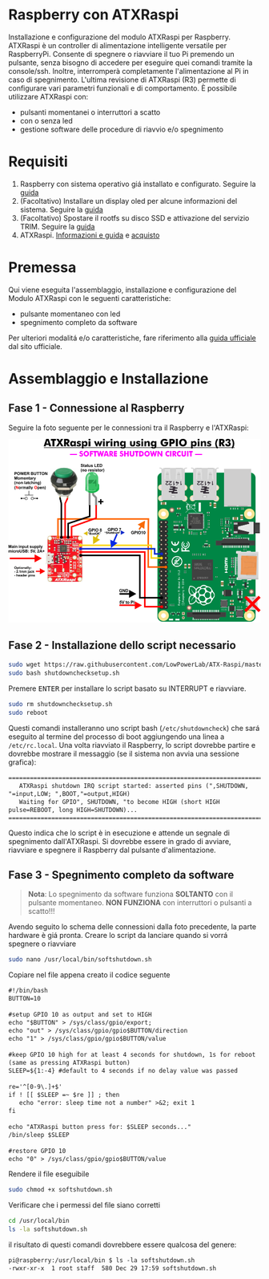 # Raspberry con ATXRaspi
Installazione e configurazione del modulo ATXRaspi per Raspberry.
ATXRaspi è un controller di alimentazione intelligente versatile per RaspberryPi. Consente di spegnere o riavviare il tuo Pi premendo un pulsante, senza bisogno di accedere per eseguire quei comandi tramite la console/ssh. Inoltre, interromperà completamente l'alimentazione al Pi in caso di spegnimento.
L'ultima revisione di ATXRaspi (R3) permette di configurare vari parametri funzionali e di comportamento.
È possibile utilizzare ATXRaspi con:
- pulsanti momentanei o interruttori a scatto
- con o senza led
- gestione software delle procedure di riavvio e/o spegnimento

# Requisiti
1. Raspberry con sistema operativo giá installato e configurato. Seguire la [guida](https://github.com/ginocic/Preparazione-Raspberry)
2. (Facoltativo) Installare un display oled per alcune informazioni del sistema. Seguire la [guida](https://github.com/ginocic/RaspberryPi-Display-OLED)
3. (Facoltativo) Spostare il rootfs su disco SSD e attivazione del servizio TRIM. Seguire la [guida](https://gist.github.com/ginocic/3322d84c035f09ca956418c88c8f9b43)
4. ATXRaspi. [Informazioni e guida](https://lowpowerlab.com/guide/atxraspi/?view=all) e [acquisto](https://lowpowerlab.com/shop/product/91)

# Premessa
Qui viene eseguita l'assemblaggio, installazione e configurazione del Modulo ATXRaspi con le seguenti caratteristiche:
- pulsante momentaneo con led
- spegnimento completo da software

Per ulteriori modalitá e/o caratteristiche, fare riferimento alla [guida ufficiale](https://lowpowerlab.com/guide/atxraspi/?view=all) dal sito ufficiale.

# Assemblaggio e Installazione
## Fase 1 - Connessione al Raspberry
Seguire la foto seguente per le connessioni tra il Raspberry e l'ATXRaspi:

![Connessioni](img/connessioni.png)

## Fase 2 - Installazione dello script necessario
```bash
sudo wget https://raw.githubusercontent.com/LowPowerLab/ATX-Raspi/master/shutdownchecksetup.sh
sudo bash shutdownchecksetup.sh
```
Premere <kbd>ENTER</kbd> per installare lo script basato su INTERRUPT e riavviare.
```bash
sudo rm shutdownchecksetup.sh
sudo reboot
```

Questi comandi installeranno uno script bash (`/etc/shutdowncheck`) che sará eseguito al termine del processo di boot aggiungendo una linea a `/etc/rc.local`. Una volta riavviato il Raspberry, lo script dovrebbe partire e dovrebbe mostrare il messaggio (se il sistema non avvia una sessione grafica):

```
==========================================================================================
   ATXRaspi shutdown IRQ script started: asserted pins (",SHUTDOWN, "=input,LOW; ",BOOT,"=output,HIGH)
   Waiting for GPIO", SHUTDOWN, "to become HIGH (short HIGH pulse=REBOOT, long HIGH=SHUTDOWN)...
==========================================================================================
```

Questo indica che lo script è in esecuzione e attende un segnale di spegnimento dall'ATXRaspi.
Si dovrebbe essere in grado di avviare, riavviare e spegnere il Raspberry dal pulsante d'alimentazione.

## Fase 3 - Spegnimento completo da software
> **Nota**: Lo spegnimento da software funziona **SOLTANTO** con il pulsante momentaneo. **NON FUNZIONA** con interruttori o pulsanti a scatto!!!

Avendo seguito lo schema delle connessioni dalla foto precedente, la parte hardware è giá pronta.
Creare lo script da lanciare quando si vorrá spegnere o riavviare

```bash
sudo nano /usr/local/bin/softshutdown.sh
```

Copiare nel file appena creato il codice seguente
```
#!/bin/bash
BUTTON=10

#setup GPIO 10 as output and set to HIGH
echo "$BUTTON" > /sys/class/gpio/export;
echo "out" > /sys/class/gpio/gpio$BUTTON/direction
echo "1" > /sys/class/gpio/gpio$BUTTON/value

#keep GPIO 10 high for at least 4 seconds for shutdown, 1s for reboot (same as pressing ATXRaspi button)
SLEEP=${1:-4} #default to 4 seconds if no delay value was passed

re='^[0-9\.]+$'
if ! [[ $SLEEP =~ $re ]] ; then
   echo "error: sleep time not a number" >&2; exit 1
fi

echo "ATXRaspi button press for: $SLEEP seconds..."
/bin/sleep $SLEEP

#restore GPIO 10
echo "0" > /sys/class/gpio/gpio$BUTTON/value
```

Rendere il file eseguibile
```bash
sudo chmod +x softshutdown.sh
```

Verificare che i permessi del file siano corretti
```bash
cd /usr/local/bin
ls -la softshutdown.sh
```
il risultato di questi comandi dovrebbere essere qualcosa del genere:
```
pi@raspberry:/usr/local/bin $ ls -la softshutdown.sh
-rwxr-xr-x  1 root staff  580 Dec 29 17:59 softshutdown.sh
```
